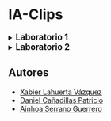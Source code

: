 # IA-Clips

<details>
<summary><big><b>Laboratorio 1</b></big></summary>

<br>

La documentación se está realizando [aquí](https://www.overleaf.com/7918422837rtzyrsfxvnhb).

### Tarea 1: Aspiradora

- En cada habitación la “suciedad” puede aparecer más de una vez.  Ejecutar el algoritmo de búsqueda exhaustiva a partir de un estado inicial con más apariciones de suciedad y guardar el fichero de la sesión.

- Implementar los estados prohibidos y volver a ejecutar.

- Dibujar el árbol de búsqueda con y sin estados prohibidos.

### Tarea 2: Recipientes

- Implementar la búsqueda en anchura.

- Revisar la implementación de los estados prohibidos.

- Ejecutar la búqueda en profundidad y la búsqueda en anchura con y sin estados prohibidos guardando las sesiones .

### Tarea 3: Puzzle NxN

- Representar el problema del Puzzle NxN e implementarlo.

- Implementa la función __*h(puzzle) = número_de_fichas*__ que no están en su sitio con respecto a la configuración objetivo de la figura.

- Implementar la búsqueda *British Museum* y aplicarla para __*n=4*__ con la función anterior.

```clips
(BM
    <estado inicial>
    <dirección> ; profundidad o anchura
    <función> ; función h
    <optimización> ; maximizar o minimizar
    <visitados> ; (opcional) lista que evita visitar dos veces el mismo estado
)
```

- Realiza una ejecución guardando la sesión.

</details>

<details>
<summary><big><b>Laboratorio 2</b></big></summary>

<br>

La documentación se está realizando [aquí](https://www.overleaf.com/9429211598kpghjntzzjbc).

### Tarea 1: Aspiradora

Describe y explica las funciones nuevas o que hayan cambiado con respecto al laboratorio 1.

### Tarea 2: Recipientes

- Completa el algoritmo de __*busqueda-informada*__ para que pasando los parámetros __*g*__ y __*h*__ ejecute la búsqueda correspondiente a ![equation](https://latex.codecogs.com/gif.latex?f&space;=&space;g&space;&plus;&space;h).

- Incluye otro parámetro para indicar dónde queremos guardar la ejecución: si que de por pantalla (__*t*__) o en un archivo (__*nombre lógico*__). En el último caso debe preguntar al usuario el nombre del fichero para guardar la ejecución.  Define los mensajes adecuados para que se entienda el algoritmo.

- Soluciona el [examen](https://github.com/kaecius/IA-Clips/blob/master/Lab2/Laboratorio%202%20Busqueda%20heur%C3%ADstica/Examen%20eval%201-%2018-19-sin%20erratas.docx) de la primera evaluación continua del curso 2018-2019.

</details>

## Autores

- [Xabier Lahuerta Vázquez](https://github.com/Xabilahu)
- [Daniel Cañadillas Patricio](https://github.com/kaecius)
- [Ainhoa Serrano Guerrero](https://github.com/sgainhoa)
